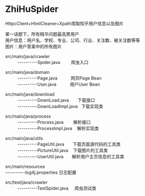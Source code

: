 # ZhiHuSpider
HttpcClient+HtmlCleaner+Xpath爬取知乎用户信息以及图片<br/>

某一话题下，所有精华问题最高票用户<br/>
用户信息：用户名、学校、专业、公司、行业、关注数、被关注数等等<br/>
图片：用户答案中的所有图片<br/>

src/main/java/crawler<br/>
           ----------Spider.java         爬虫入口<br/>

src/main/java/domain<br/>
           ----------Page.java           网页Page Bean<br/>
           ----------User.java           用户User Bean<br/>

src/main/java/download<br/>
           ----------DownLoad.java       下载接口<br/>
           ----------DownLoadImpl.java   下载实现类<br/>

src/main/java/process<br/>
           ----------Process.java        解析接口<br/>
           ----------ProcessImpl.java    解析实现类<br/>

src/main/java/utils<br/>
           ----------PageUtil.java       下载页面源代码的工具类<br/>
           ----------PictureUtil.java    下载图片的工具类<br/>
           ----------UserUtil.java       解析用户主页信息的工具类<br/>

src/main/resources<br/>
           ----------log4j.properties    日志配置<br/>

src/test/java/crawler<br/>
           ----------TestSpider.java     爬虫测试类<br/>
